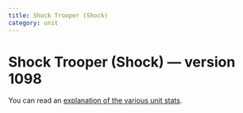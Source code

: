 ```yaml
---
title: Shock Trooper (Shock)
category: unit
---
```


# Shock Trooper (Shock) — version 1098

You can read an [explanation  of the various unit stats](unitexplained.md).

